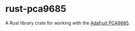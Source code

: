 # rust-pca9685

A Rust library crate for working with the [Adafruit PCA9685](https://www.adafruit.com/product/2327).

